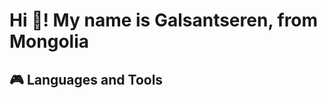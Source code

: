 <h1 align="left">Hi 👋! My name is Galsantseren, from Mongolia</h1>

###

<h2>🎮 Languages and Tools</h2>
